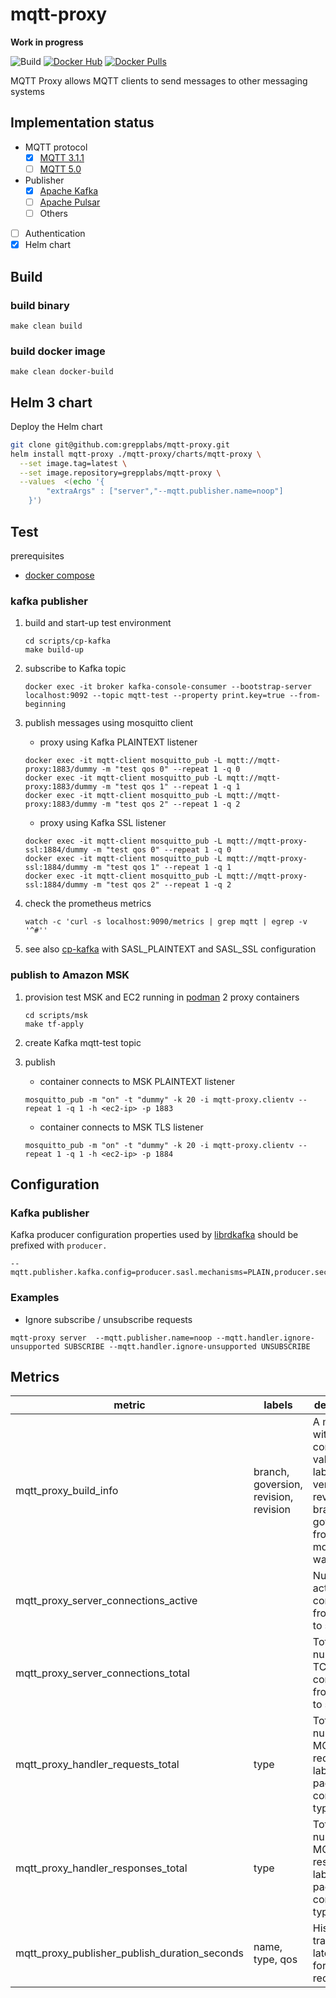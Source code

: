 # mqtt-proxy

**Work in progress**

![Build](https://github.com/grepplabs/mqtt-proxy/workflows/build/badge.svg)
[![Docker Hub](https://img.shields.io/badge/docker-latest-blue.svg)](https://hub.docker.com/r/grepplabs/mqtt-proxy)
[![Docker Pulls](https://img.shields.io/docker/pulls/grepplabs/mqtt-proxy)](https://hub.docker.com/r/grepplabs/mqtt-proxy)

MQTT Proxy allows MQTT clients to send messages to other messaging systems


## Implementation status

* MQTT protocol
    * [x] [MQTT 3.1.1](http://docs.oasis-open.org/mqtt/mqtt/v3.1.1/mqtt-v3.1.1.html)
    * [ ] [MQTT 5.0](https://docs.oasis-open.org/mqtt/mqtt/v5.0/mqtt-v5.0.html)
* Publisher
    * [x] [Apache Kafka](https://kafka.apache.org/)
    * [ ] [Apache Pulsar](https://pulsar.apache.org/)
    * [ ] Others
* [ ] Authentication
* [x] Helm chart

## Build
### build binary

    make clean build

### build docker image

    make clean docker-build

## Helm 3 chart

Deploy the Helm chart

```bash
git clone git@github.com:grepplabs/mqtt-proxy.git
helm install mqtt-proxy ./mqtt-proxy/charts/mqtt-proxy \
  --set image.tag=latest \
  --set image.repository=grepplabs/mqtt-proxy \
  --values  <(echo '{
        "extraArgs" : ["server","--mqtt.publisher.name=noop"]
    }')
```

## Test

prerequisites
- [docker compose](https://docs.docker.com/compose/install/)

### kafka publisher

1. build and start-up test environment

    ```
    cd scripts/cp-kafka
    make build-up
    ```

2. subscribe to Kafka topic

    ```
    docker exec -it broker kafka-console-consumer --bootstrap-server localhost:9092 --topic mqtt-test --property print.key=true --from-beginning
    ```

3. publish messages using mosquitto client

    * proxy using Kafka PLAINTEXT listener
    ```
    docker exec -it mqtt-client mosquitto_pub -L mqtt://mqtt-proxy:1883/dummy -m "test qos 0" --repeat 1 -q 0
    docker exec -it mqtt-client mosquitto_pub -L mqtt://mqtt-proxy:1883/dummy -m "test qos 1" --repeat 1 -q 1
    docker exec -it mqtt-client mosquitto_pub -L mqtt://mqtt-proxy:1883/dummy -m "test qos 2" --repeat 1 -q 2
    ```

    * proxy using Kafka SSL listener
    ```
    docker exec -it mqtt-client mosquitto_pub -L mqtt://mqtt-proxy-ssl:1884/dummy -m "test qos 0" --repeat 1 -q 0
    docker exec -it mqtt-client mosquitto_pub -L mqtt://mqtt-proxy-ssl:1884/dummy -m "test qos 1" --repeat 1 -q 1
    docker exec -it mqtt-client mosquitto_pub -L mqtt://mqtt-proxy-ssl:1884/dummy -m "test qos 2" --repeat 1 -q 2
    ```

4. check the prometheus metrics

    ```
    watch -c 'curl -s localhost:9090/metrics | grep mqtt | egrep -v '^#''
    ```

5. see also [cp-kafka](scripts/cp-kafka/Makefile) with SASL_PLAINTEXT and SASL_SSL configuration

### publish to Amazon MSK

1. provision test MSK and EC2 running in [podman](https://podman.io/) 2 proxy containers

    ```
    cd scripts/msk
    make tf-apply
    ```

2. create Kafka mqtt-test topic

3. publish

    * container connects to MSK PLAINTEXT listener
    ```
    mosquitto_pub -m "on" -t "dummy" -k 20 -i mqtt-proxy.clientv --repeat 1 -q 1 -h <ec2-ip> -p 1883
    ```

    * container connects to MSK TLS listener
    ```
    mosquitto_pub -m "on" -t "dummy" -k 20 -i mqtt-proxy.clientv --repeat 1 -q 1 -h <ec2-ip> -p 1884
    ```

## Configuration

### Kafka publisher

Kafka producer configuration properties used by [librdkafka](https://github.com/edenhill/librdkafka/blob/master/CONFIGURATION.md) should be prefixed with `producer.`

```
--mqtt.publisher.kafka.config=producer.sasl.mechanisms=PLAIN,producer.security.protocol=SASL_SSL,producer.sasl.username=myuser,producer.sasl.password=mypasswd
```


### Examples

- Ignore subscribe / unsubscribe requests

```
mqtt-proxy server  --mqtt.publisher.name=noop --mqtt.handler.ignore-unsupported SUBSCRIBE --mqtt.handler.ignore-unsupported UNSUBSCRIBE
```


## Metrics


metric | labels | description
-------| -------| ------------
|mqtt_proxy_build_info| branch, goversion, revision, revision|A metric with a constant '1' value labeled by version, revision, branch, and goversion from which mqtt_proxy was built.|
|mqtt_proxy_server_connections_active| |Number of active TCP connections from clients to server.|
|mqtt_proxy_server_connections_total| |Total number of TCP connections from clients to server.|
|mqtt_proxy_handler_requests_total|type|Total number of MQTT requests labeled by package control type. |
|mqtt_proxy_handler_responses_total|type|Total number of MQTT responses labeled by package control type. |
|mqtt_proxy_publisher_publish_duration_seconds | name, type, qos | Histogram tracking latencies for publish requests. |